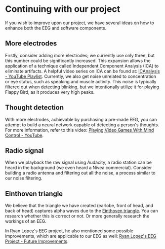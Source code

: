 # Continuing with our project
If you wish to improve upon our project, we have several ideas on how to enhance both the EEG and software components.

## More electrodes
Firstly, consider adding more electrodes; we currently use only three, but this number could be significantly increased. This expansion allows the application of a technique called Independent Component Analysis (ICA) to eliminate artifacts. A helpful video series on ICA can be found at: [ICAnalysis - YouTube Playlist](https://www.youtube.com/playlist?list=PLXc9qfVbMMN2uDadxZ_OEsHjzcRtlLNxc). Currently, we also get noise unrelated to concentration or eye status, such as speaking and muscle activity. This noise is typically filtered out when detecting blinking, but we intentionally utilize it for playing Flappy Bird, as it produces very high peaks.

## Thought detection
With more electrodes, achievable by purchasing a pre-made EEG, you can attempt to build a neural network capable of detecting a person's thoughts. For more information, refer to this video: [Playing Video Games With Mind Control - YouTube](https://www.youtube.com/watch?v=DBYY3D1gkQ0&si=ZuJdfMcYiEgIXuje).

## Radio signal
When we playback the raw signal using Audacity, a radio station can be heard in the background (we even heard a Nivea commercial). Consider building a radio antenna and filtering out all the noise, a process similar to our noise filtering.

## Einthoven triangle
We believe that the triangle we have created (earlobe, front of head, and back of head) captures alpha waves due to the [Einthoven triangle](https://en.wikipedia.org/wiki/Einthoven%27s_triangle). You can research whether this is correct or not. Or more generally research the workings of an EEG.

In Ryan Lopez's EEG project, he also mentioned some possible improvements, which are applicable to our EEG as well: [Ryan Lopez's EEG Project - Future Improvements](https://github.com/ryanlopezzzz/EEG#future-improvement).